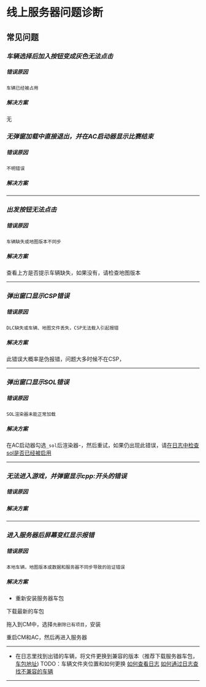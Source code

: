 # 线上服务器问题诊断


## 常见问题

### *车辆选择后加入按钮变成灰色无法点击*
##### 错误原因
`车辆已经被占用`
##### 解决方案
无

### *无弹窗加载中直接退出，并在AC启动器显示比赛结束*
##### 错误原因
`不明错误`
##### 解决方案

------
### *出发按钮无法点击*
##### 错误原因
`车辆缺失或地图版本不同步`
##### 解决方案
查看上方是否提示车辆缺失，如果没有，请检查地图版本

------
### *弹出窗口显示CSP错误*
##### 错误原因
`DLC缺失或车辆、地图文件丢失，CSP无法载入引起报错`
##### 解决方案
此错误大概率是伪报错，问题大多时候不在CSP，

------
### *弹出窗口显示SOL错误*
##### 错误原因
`SOL渲染器未能正常加载`
##### 解决方案
在AC启动器勾选`_sol`后渲染器-[](../page_Getting/)，然后重试，如果仍出现此错误，请[在日志中检查sol是否已经被启用]()

------
### *无法进入游戏，并弹窗显示cpp:开头的错误*
##### 错误原因

##### 解决方案

------
### *进入服务器后屏幕变红显示报错*
##### 错误原因
`本地车辆，地图版本或数据和服务器不同步导致的验证错误`
##### 解决方案
- 重新安装服务器车包

下载最新的车包

拖入到CM中，选择`先删除已有项目`，安装

重启CM和AC，然后再进入服务器

------

- 在日志里找到出错的车辆，将文件更换到兼容的版本（推荐下载服务器车包，[车包地址]()) TODO：车辆文件夹位置和如何更换
[如何查看日志]()
[如何通过日志查找不兼容的车辆](../page_viewLog/online_error#本地车辆版本和服务器不同步)

------



